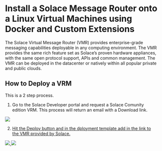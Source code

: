 # Install a Solace Message Router onto a Linux Virtual Machines using Docker and Custom Extensions



The Solace Virtual Message Router (VMR) provides enterprise-grade messaging capabilities deployable in any computing environment. The VMR provides the same rich feature set as Solace’s proven hardware appliances, with the same open protocol support, APIs and common management. The VMR can be deployed in the datacenter or natively within all popular private and public clouds. 

How to Deploy a VRM
-------------------
This is a 2 step process.
1. Go to the Solace Developer portal and request a Solace Comunity edition VRM. This process will return an email with a Download link.
<a href="http://dev.solace.com/downloads/download_vmr-ce_hyper-v/" target="_blank">
    <img src="http://dev.solacesystems.com/wp-content/uploads/2016/10/solace-logo-white.png"/>

2. Hit the Deploy button and in the dployment template add in the link to the VMR provided by Solace. 
<a href="https://portal.azure.com/#create/Microsoft.Template/uri/https%3A%2F%2Fgithub.com%KenBarr%2FSolace_ARM_Quickstart_Template%2Fazuredeploy.json" target="_blank">
    <img src="http://azuredeploy.net/deploybutton.png"/>
</a>
<a href="http://armviz.io/#/?load=https%3A%2F%2github.com%KenBarr%2FSolace_ARM_Quickstart_Template%2Fazuredeploy.json" target="_blank">
    <img src="http://armviz.io/visualizebutton.png"/>
</a>
